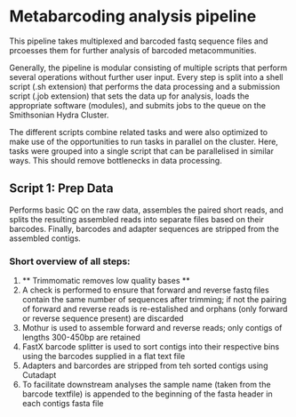 # Metabarcoding analysis pipeline

This pipeline takes multiplexed and barcoded fastq sequence files and prcoesses
them for further analysis of barcoded metacommunities.

Generally, the pipeline is modular consisting of multiple scripts that perform
several operations without further user input. Every step is split into a shell
script (.sh extension) that performs the data processing and a submission script
(.job extension) that sets the data up for analysis, loads the appropriate software
(modules), and submits jobs to the queue on the Smithsonian Hydra Cluster.

The different scripts combine related tasks and were also optimized to make use of
the opportunities to run tasks in parallel on the cluster. Here, tasks were grouped 
into a single script that can be parallelised in similar ways. This should remove
bottlenecks in data processing.

## Script 1: Prep Data

Performs basic QC on the raw data, assembles the paired short reads, and splits the 
resulting assembled reads into separate files based on their barcodes. Finally,
barcodes and adapter sequences are stripped from the assembled contigs.

### Short overview of all steps:

1. ** Trimmomatic removes low quality bases **
2. A check is performed to ensure that forward and reverse fastq files contain the same
    number of sequences after trimming; if not the pairing of forward and reverse reads
    is re-estalished and orphans (only forward or reverse sequence present) are discarded
3. Mothur is used to assemble forward and reverse reads; only contigs of lengths 300-450bp
    are retained
4. FastX barcode splitter is used to sort contigs into their respective bins using the barcodes
    supplied in a flat text file
5. Adapters and barcordes are stripped from teh sorted contigs using Cutadapt
6. To facilitate downstream analyses the sample name (taken from the barcode textfile) is
    appended to the beginning of the fasta header in each contigs fasta file
